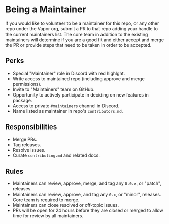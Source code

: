 # Being a Maintainer

If you would like to volunteer to be a maintainer for this repo, or any other repo under the Vapor org, submit
a PR to that repo adding your handle to the current maintainers list. The core team in addition to the existing
maintainers will determine if you are a good fit and either accept and merge the PR or provide steps that need
to be taken in order to be accepted.

## Perks
- Special "Maintainer" role in Discord with red highlght.
- Write access to maintained repo (including approve and merge permissions). 
- Invite to "Maintainers" team on GitHub.
- Opportunity to actively participate in deciding on new features in package. 
- Access to private `#maintainers` channel in Discord.
- Name listed as maintainer in repo's `contributors.md`. 

## Responsibilities
- Merge PRs.
- Tag releases. 
- Resolve issues.
- Curate `contributing.md` and related docs.

## Rules
- Maintainers can review, approve, merge, and tag any `0.0.x`, or "patch", releases. 
- Maintainers can review, approve, and tag any `0.x`, or "minor", releases. Core team is required to merge.
- Maintainers can close resolved or off-topic issues.
- PRs will be open for 24 hours before they are closed or merged to allow time for review by all maintainers.
